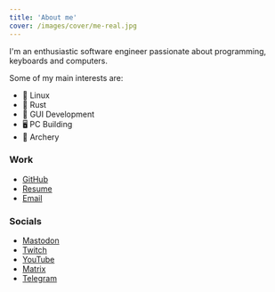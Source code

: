 ```yaml
---
title: 'About me'
cover: /images/cover/me-real.jpg
---
```


I'm an enthusiastic software engineer passionate about programming, keyboards and computers.

Some of my main interests are:

- 🐧 Linux
- 🦀 Rust
- 🚀 GUI Development
- 🖥️ PC Building
- 🏹 Archery

### Work
* [GitHub](https://github.com/edfloreshz)
* [Resume](https://rxresu.me/edfloreshz/edfloreshz)
* [Email](mailto://edfloreshz@proton.me)

### Socials
* [Mastodon](https://hachyderm.io/@edfloreshz)
* [Twitch](https://www.twitch.tv/edfloreshz)
* [YouTube](https://www.youtube.com/channel/UCeGD_pFkPHeZ5R0s20XwgaQ)
* [Matrix](https://matrix.to/#/@edfloreshz:matrix.org)
* [Telegram](https://t.me/edfloreshz)
